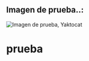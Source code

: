 ## Imagen de prueba..: ##
![Imagen de prueba, Yaktocat](https://octodex.github.com/images/yaktocat.png)
# prueba #
